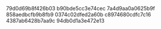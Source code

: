 79d0d69b8f426b03
b90bde5cc3e74cec
7a4d9aa0a0625b9f
858aedbcfb9b8fb9
0374c02dfed2a60b
c8974680cdfc7c16
4387ab6428b7aa9c
94db0d1a3e472e13
